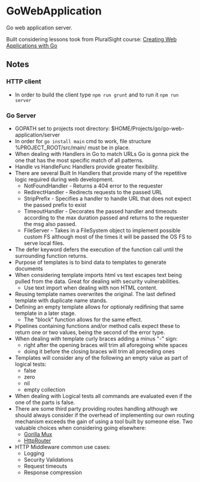 # GoWebApplication
Go web application server.

Built considering lessons took from PluralSight course: [
Creating Web Applications with Go](https://app.pluralsight.com/library/courses/creating-web-applications-go-update)

## Notes

### HTTP client

* In order to build the client type ```npm run grunt``` and to run it ```npm run server```

### Go Server
* GOPATH set to projects root directory: $HOME/Projects/go/go-web-application/server
* In order for ```go install main``` cmd to work, file structure %PROJECT_ROOT/src/main/ must be in place.
* When dealing with Handlers in Go to match URLs Go is gonna pick the one that has the most specific match of all patterns.
* Handle vs HandleFunc Handlers provide greater flexibility.
* There are several Built In Handlers that provide many of the repetitive logic required during web development.
    * NotFoundHandler - Returns a 404 error to the requester
    * RedirectHandler - Redirects requests to the passed URL
    * StripPrefix - Specifies a handler to handle URL that does not expect the passed prefix to exist
    * TimeoutHandler - Decorates the passed handler and timeouts according to the max duration passed and returns to the requester the msg also passed.
    * FileServer - Takes in a FileSystem object to implement possible custom FS although most of the times it will be passed the OS FS to serve local files.
* The defer keyword defers the execution of the function call until the surrounding function returns.
* Purpose of templates is to bind data to templates to generate documents
* When considering template imports html vs text escapes text being pulled from the data. Great for dealing with security vulnerabilities.
    * Use text import when dealing with non HTML content.
* Reusing template names overwrites the original. The last defined template with duplicate name stands.
* Defining an empty template allows for optionaly redifining that same template in a later stage.
    * The "block" function allows for the same effect.
* Pipelines containing functions and/or method calls expect these to return one or two values, being the second of the error type.
* When dealing with template curly braces adding a minus "-" sign:
    * right after the opening braces will trim all aforegoing white spaces 
    * doing it before the closing braces will trim all preceding ones
* Templates will consider any of the following an empty value as part of logical tests:
    * false
    * zero
    * nil
    * empty collection
* When dealing with Logical tests all commands are evaluated even if the one of the parts is false.
* There are some third party providing routes handling although we should always consider if the overhead of implementing our own routing mechanism exceeds the gain of using a tool built by someone else. Two valuable choices when considering going elsewhere:
    * [Gorilla Mux](https://github.com/gorilla/mux)
    * [HttpRouter](https://github.com/julienschmidt/httprouter)
* HTTP Middleware common use cases:
    * Logging
    * Security Validations
    * Request timeouts
    * Response compression
